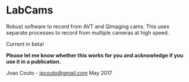 # LabCams #

Robust software to record from AVT and QImaging cams. 
This uses separate processes to record from multiple cameras at high speed.

Current in beta!


**Please let me know whether this works for you and acknowledge if you use it in a publication.**

Joao Couto - jpcouto@gmail.com
May 2017